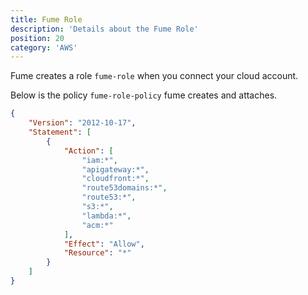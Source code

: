 ```yaml
---
title: Fume Role 
description: 'Details about the Fume Role'
position: 20
category: 'AWS'
---
```


Fume creates a role `fume-role` when you connect your cloud account. 

Below is the policy `fume-role-policy` fume creates and attaches.

```json
{
    "Version": "2012-10-17",
    "Statement": [
        {
            "Action": [
                "iam:*",
                "apigateway:*",
                "cloudfront:*",
                "route53domains:*",
                "route53:*",
                "s3:*",
                "lambda:*",
                "acm:*"
            ],
            "Effect": "Allow",
            "Resource": "*"
        }
    ]
}
```

